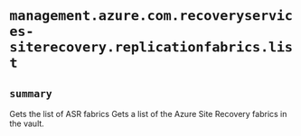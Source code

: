 # `management.azure.com.recoveryservices-siterecovery.replicationfabrics.list`

## `summary`
Gets the list of ASR fabrics Gets a list of the Azure Site Recovery fabrics in the vault.



